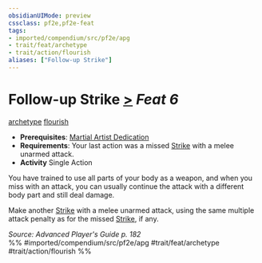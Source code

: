 ```yaml
---
obsidianUIMode: preview
cssclass: pf2e,pf2e-feat
tags:
- imported/compendium/src/pf2e/apg
- trait/feat/archetype
- trait/action/flourish
aliases: ["Follow-up Strike"]
---
```

# Follow-up Strike  [>](chapter-9-playing-the-game.md#Actions "Single Action") *Feat 6*  
[archetype](archetype.md)  [flourish](flourish.md)  

- **Prerequisites**: [Martial Artist Dedication](martial-artist-dedication-apg.md)
- **Requirements**: Your last action was a missed [Strike](strike.md) with a melee unarmed attack.
- **Activity** Single Action

You have trained to use all parts of your body as a weapon, and when you miss with an attack, you can usually continue the attack with a different body part and still deal damage.

Make another [Strike](strike.md) with a melee unarmed attack, using the same multiple attack penalty as for the missed [Strike](strike.md), if any.

*Source: Advanced Player's Guide p. 182*  
%% #imported/compendium/src/pf2e/apg #trait/feat/archetype #trait/action/flourish %%